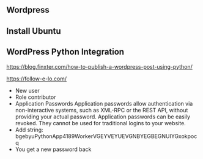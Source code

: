 ## Wordpress

## Install Ubuntu

## WordPress Python Integration

https://blog.finxter.com/how-to-publish-a-wordpress-post-using-python/

https://follow-e-lo.com/

* New user
* Role contributor
* Application Passwords
Application passwords allow authentication via non-interactive systems, such as XML-RPC or the REST API, without providing your actual password. Application passwords can be easily revoked. They cannot be used for traditional logins to your website. 
* Add string: bgebyuPythonApp4189WorkerVGEYVEYUEVGNBYEGBEGNUIYGxokpocq
* You get a new password back

